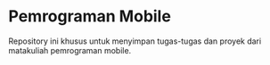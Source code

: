 # Pemrograman Mobile
Repository ini khusus untuk menyimpan tugas-tugas dan proyek dari matakuliah pemrograman mobile.
